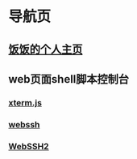 

# 导航页

## [饭饭的个人主页](https://github.com/noisky/Homepage)

## web页面shell脚本控制台

### [xterm.js](https://github.com/xtermjs/xterm.js)

### [webssh](https://github.com/huashengdun/webssh)
### [WebSSH2](https://github.com/billchurch/WebSSH2)
